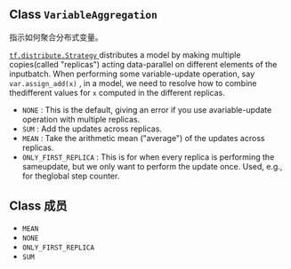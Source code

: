 

## Class  `VariableAggregation` 
指示如何聚合分布式变量。

[ `tf.distribute.Strategy` ](https://tensorflow.google.cn/api_docs/python/tf/distribute/Strategy) distributes a model by making multiple copies(called "replicas") acting data-parallel on different elements of the inputbatch. When performing some variable-update operation, say `var.assign_add(x)` , in a model, we need to resolve how to combine thedifferent values for  `x`  computed in the different replicas.

-  `NONE` : This is the default, giving an error if you use avariable-update operation with multiple replicas.
-  `SUM` : Add the updates across replicas.
-  `MEAN` : Take the arithmetic mean ("average") of the updates across replicas.
-  `ONLY_FIRST_REPLICA` : This is for when every replica is performing the sameupdate, but we only want to perform the update once. Used, e.g., for theglobal step counter.


## Class 成员
-  `MEAN`  []()
-  `NONE`  []()
-  `ONLY_FIRST_REPLICA`  []()
-  `SUM`  []()
